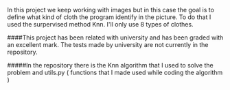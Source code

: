 In this project we keep working with images but in this case the goal is to define what kind of cloth the program identify in the picture. To do that I used the surpervised method Knn. I'll only use 8 types of clothes.


####This project has been related with university and has been graded with an excellent mark. The tests made by university are not currently in the repository.

#####In the repository there is the Knn algorithm that I used to solve the problem and utils.py ( functions that I made used while coding the algorithm ) 
